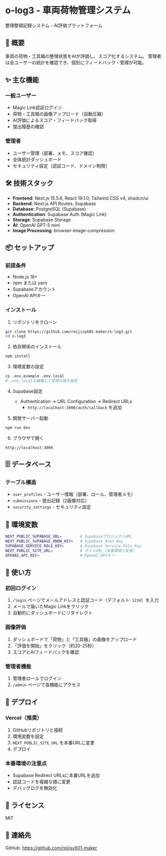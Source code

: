 # o-log3 - 車両荷物管理システム

整理整頓記録システム - AI評価プラットフォーム

## 🎯 概要

車両の荷物・工具箱の整理状態をAIが評価し、スコア化するシステム。
管理者は全ユーザーの統計を確認でき、個別にフィードバック・管理が可能。

## ✨ 主な機能

### 一般ユーザー
- Magic Link認証ログイン
- 荷物・工具箱の画像アップロード（自動圧縮）
- AI評価によるスコア・フィードバック取得
- 提出履歴の確認

### 管理者
- ユーザー管理（部署、メモ、スコア確認）
- 全体統計ダッシュボード
- セキュリティ設定（認証コード、ドメイン制限）

## 🛠️ 技術スタック

- **Frontend**: Next.js 15.5.6, React 19.1.0, Tailwind CSS v4, shadcn/ui
- **Backend**: Next.js API Routes, Supabase
- **Database**: PostgreSQL (Supabase)
- **Authentication**: Supabase Auth (Magic Link)
- **Storage**: Supabase Storage
- **AI**: OpenAI GPT-5 mini
- **Image Processing**: browser-image-compression

## 📦 セットアップ

### 前提条件
- Node.js 18+
- npm または yarn
- Supabaseアカウント
- OpenAI APIキー

### インストール

1. リポジトリをクローン
```bash
git clone https://github.com/reijisy601-maker/o-log3.git
cd o-log3
```

2. 依存関係のインストール
```bash
npm install
```

3. 環境変数の設定
```bash
cp .env.example .env.local
# .env.localを編集して実際の値を設定
```

4. Supabase設定
   - Authentication → URL Configuration → Redirect URLs
     - `http://localhost:3000/auth/callback` を追加

5. 開発サーバー起動
```bash
npm run dev
```

6. ブラウザで開く
```
http://localhost:3000
```

## 🗄️ データベース

### テーブル構造
- `user_profiles` - ユーザー情報（部署、ロール、管理者メモ）
- `submissions` - 提出記録（2画像対応）
- `security_settings` - セキュリティ設定

## 🔑 環境変数

```bash
NEXT_PUBLIC_SUPABASE_URL=        # SupabaseプロジェクトURL
NEXT_PUBLIC_SUPABASE_ANON_KEY=   # Supabase Anon Key
SUPABASE_SERVICE_ROLE_KEY=       # Supabase Service Role Key
NEXT_PUBLIC_SITE_URL=            # サイトURL（本番環境で変更）
OPENAI_API_KEY=                  # OpenAI APIキー
```

## 📝 使い方

### 初回ログイン
1. `/login` ページでメールアドレスと認証コード（デフォルト: `1234`）を入力
2. メールで届いたMagic Linkをクリック
3. 自動的にダッシュボードにリダイレクト

### 画像評価
1. ダッシュボードで「荷物」と「工具箱」の画像をアップロード
2. 「評価を開始」をクリック（約20-25秒）
3. スコアとAIフィードバックを確認

### 管理者機能
1. 管理者ロールでログイン
2. `/admin` ページで各機能にアクセス

## 🚀 デプロイ

### Vercel（推奨）
1. GitHubリポジトリと接続
2. 環境変数を設定
3. `NEXT_PUBLIC_SITE_URL` を本番URLに変更
4. デプロイ

### 本番環境の注意点
- Supabase Redirect URLsに本番URLを追加
- 認証コードを複雑な値に変更
- デバッグログを無効化

## 📄 ライセンス

MIT

## 📧 連絡先

GitHub: https://github.com/reijisy601-maker
